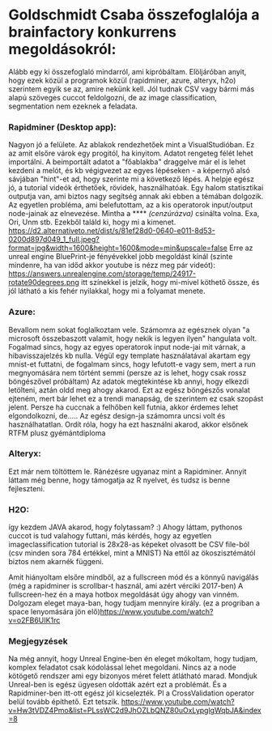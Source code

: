 # Goldschmidt Csaba összefoglalója a brainfactory konkurrens megoldásokról:

Alább egy ki összefoglaló mindarról, ami kipróbáltam.
Elöljáróban anyit, hogy ezek közül a programok közül (rapidminer, azure, alteryx, h2o) szerintem egyik se az, amire nekünk kell. Jól tudnak CSV vagy bármi más alapú szöveges cuccot feldolgozni, de az image classification, segmentation nem ezeknek a feladata.

### Rapidminer (Desktop app):
Nagyon jó a felülete. Az ablakok rendezhetőek mint a VisualStudióban. Ez az amit elsőre várok egy progitól, ha kinyitom.
Adatot rengeteg félét lehet importálni. A beimportált adatot a "főablakba" draggelve már el is lehet kezdeni a melót, és kb végigvezet az egyes lépéseken - a képernyő alsó sávjában "hint"-et ad, hogy szerinte mi a következő lépés.
A helpje egész jó, a tutorial videók érthetőek, rövidek, használhatóak.
Egy halom statisztikai outputja van, ami biztos nagy segítség annak aki ebben a témában dolgozik.
Az egyetlen probléma, ami belefutottam, az a kis operatorok input/output node-jainak az elnevezése. Mintha a **** _(cenzúrázva)_ csinálta volna. 
Exa, Ori, Unm stb. Ezekből találd ki, hogy mi a kimenet.
https://d2.alternativeto.net/dist/s/81ef28d0-0640-e011-8d53-0200d897d049_1_full.jpeg?format=jpg&width=1600&height=1600&mode=min&upscale=false
Erre az unreal engine BluePrint-je fényévekkel jobb megoldást kínál (szinte mindenre, ha van időd akkor youtube is nézz meg pár videót):
https://answers.unrealengine.com/storage/temp/24917-rotate90degrees.png
itt színekkel is jelzik, hogy mi-mivel köthető össze, és jól látható a kis fehér nyilakkal, hogy mi a folyamat menete.


### Azure:
Bevallom nem sokat foglalkoztam vele.
Számomra az egésznek olyan "a microsoft összebaszott valamit, hogy nekik is legyen ilyen" hangulata volt.
Fogalmad sincs, hogy az egyes operatorok input node-jai mit várnak, a hibavisszajelzés kb nulla.
Végül egy template használatával akartam egy mnist-et futtatni, de fogalmam sincs, hogy lefutott-e vagy sem, mert a run megnyomására nem történt semmi (persze az is lehet, hogy csak rossz böngészővel próbáltam)
Az adatok megtekintése kb annyi, hogy elkezdi letölteni, aztán oldd meg ahogy akarod.
Ezt az egész böngészős vonalat ejteném, mert bár lehet ez a trendi manapság, de szerintem ez csak szopást jelent.
Persze ha cuccnak a felhőben kell futnia, akkor érdemes lehet elgondolkozni, de..... Az egész design-ja számomra uncsi volt és használhatatlan.
Ordít róla, hogy ha ezt használni akarod, akkor elsőnek RTFM plusz gyémántdiploma

### Alteryx:
Ezt már nem töltöttem le. Ránézésre ugyanaz mint a Rapidminer.
Annyit láttam még benne, hogy támogatja az R nyelvet, és tudsz is benne fejleszteni.

### H2O:
így kezdem JAVA
akarod, hogy folytassam? :)
Ahogy láttam, pythonos cuccot is tud valahogy futtani, más kérdés, hogy az egyetlen imageclassification tutorial is 28x28-as képeket olvasott be CSV file-ból (csv minden sora 784 értékkel, mint a MNIST)
Na ettől az ökoszisztémától biztos nem akarnék függeni.

Amit hiányoltam elsőre mindből, az a fullscreen mód és a könnyű navigálás (még a rapidminer is scrollbar-t használ, ami azért vérciki 2017-ben)
A fullscreen-hez én a maya hotbox megoldását úgy ahogy van vinném. Dolgozam eleget maya-ban, hogy tudjam mennyire király. (ez a progriban a space lenyomására jön elő)https://www.youtube.com/watch?v=o2FB6UIK1rc

### Megjegyzések
Na még annyit, hogy Unreal Engine-ben én eleget mókoltam, hogy tudjam, komplex feladatot csak kódolással lehet megoldani.
Nincs az a node kötögető rendszer ami egy bizonyos méret felett átlátható marad. Mondjuk Unreal-ben is egész ügyesen oldották azért ezt a problémát.
És a Rapidminer-ben itt-ott egész jól kicselezték. Pl a CrossValidation operator belül tovább építhető. Ezt tetszik.
https://www.youtube.com/watch?v=Hw3tVDZ4Pmo&list=PLssWC2d9JhOZLbQNZ80uOxLypglgWqbJA&index=8
